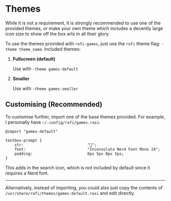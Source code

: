 # Themes

While it is not a requirement, it is strongly recommended to use one of the provided themes, or make your own theme which includes a decently large icon size to show off the box arts in all their glory.

To use the themes provided with `rofi-games`, just use the `rofi` theme flag: `-theme theme_name`. Included themes:

1. **Fullscreen (default)**

    Use with  `-theme games-default`

2. **Smaller**

    Use with `-theme games-smaller`

## Customising (Recommended)

To customise further, import one of the base themes provided. For example, I personally have `~/.config/rofi/games.rasi`:

```rasi
@import "games-default"

textbox-prompt {
    str:                            "";
    font:                           "Inconsolata Nerd Font Mono 24";
    padding:                        0px 5px 0px 5px;
}
```

This adds in the search icon, which is not included by default since it requires a Nerd font.

---

Alternatively, instead of importing, you could also just copy the contents of `/usr/share/rofi/themes/games-default.rasi` and edit directly.
